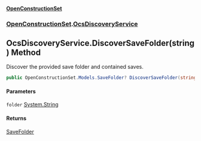 #### [OpenConstructionSet](index.md 'index')
### [OpenConstructionSet](index.md#OpenConstructionSet 'OpenConstructionSet').[OcsDiscoveryService](xLh4AKenI1O4SsbfQkmoNQ.md 'OpenConstructionSet.OcsDiscoveryService')
## OcsDiscoveryService.DiscoverSaveFolder(string) Method
Discover the provided save folder and contained saves.  
```csharp
public OpenConstructionSet.Models.SaveFolder? DiscoverSaveFolder(string folder);
```
#### Parameters
<a name='OpenConstructionSet_OcsDiscoveryService_DiscoverSaveFolder(string)_folder'></a>
`folder` [System.String](https://docs.microsoft.com/en-us/dotnet/api/System.String 'System.String')  
  
#### Returns
[SaveFolder](V_zortZPS59vW0ZEiqO+Gg.md 'OpenConstructionSet.Models.SaveFolder')  
